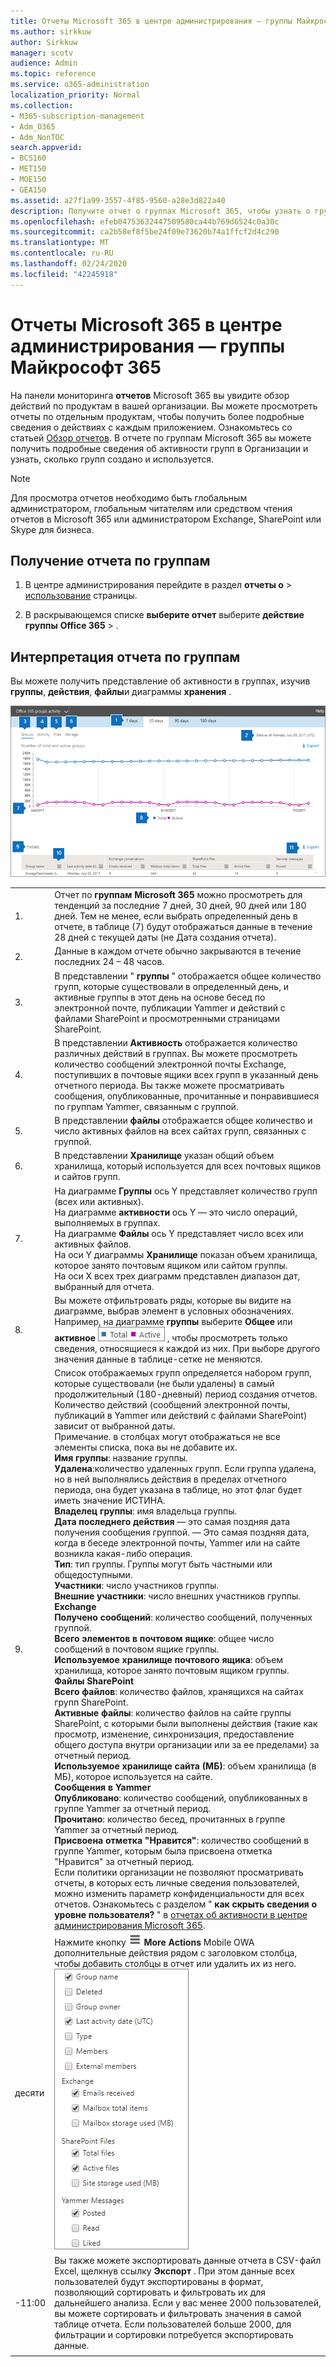 ```yaml
---
title: Отчеты Microsoft 365 в центре администрирования — группы Майкрософт 365
ms.author: sirkkuw
author: Sirkkuw
manager: scotv
audience: Admin
ms.topic: reference
ms.service: o365-administration
localization_priority: Normal
ms.collection:
- M365-subscription-management
- Adm_O365
- Adm_NonTOC
search.appverid:
- BCS160
- MET150
- MOE150
- GEA150
ms.assetid: a27f1a99-3557-4f85-9560-a28e3d822a40
description: Получите отчет о группах Microsoft 365, чтобы узнать о группах и их действиях.
ms.openlocfilehash: efeb04753632447509580ca44b769d6524c0a30c
ms.sourcegitcommit: ca2b58ef8f5be24f09e73620b74a1ffcf2d4c290
ms.translationtype: MT
ms.contentlocale: ru-RU
ms.lasthandoff: 02/24/2020
ms.locfileid: "42245918"
---
```

# <a name="microsoft-365-reports-in-the-admin-center---microsoft-365-groups"></a>Отчеты Microsoft 365 в центре администрирования — группы Майкрософт 365

На панели мониторинга **отчетов** Microsoft 365 вы увидите обзор действий по продуктам в вашей организации. Вы можете просмотреть отчеты по отдельным продуктам, чтобы получить более подробные сведения о действиях с каждым приложением. Ознакомьтесь со статьей [Обзор отчетов](activity-reports.md). В отчете по группам Microsoft 365 вы можете получить подробные сведения об активности групп в Организации и узнать, сколько групп создано и используется.
  
> [!NOTE]
> Для просмотра отчетов необходимо быть глобальным администратором, глобальным читателям или средством чтения отчетов в Microsoft 365 или администратором Exchange, SharePoint или Skype для бизнеса. 
  
## <a name="how-to-get-to-the-groups-report"></a>Получение отчета по группам

1. В центре администрирования перейдите в раздел **отчеты о** \> <a href="https://go.microsoft.com/fwlink/p/?linkid=2074756" target="_blank">использование</a> страницы.

    
2. В раскрывающемся списке **выберите отчет** выберите **действие группы** **Office 365** \> .
  
## <a name="interpret-the-groups-report"></a>Интерпретация отчета по группам

Вы можете получить представление об активности в группах, изучив **группы**, **действия**, **файлы**и диаграммы **хранения** . 
  
![Microsoft 365 Reports — действия с группами](../media/852027a4-8eab-47d1-b770-2bb874bdc403.png)
  
|||
|:-----|:-----|
|1.  <br/> |Отчет по **группам Microsoft 365** можно просмотреть для тенденций за последние 7 дней, 30 дней, 90 дней или 180 дней. Тем не менее, если выбрать определенный день в отчете, в таблице (7) будут отображаться данные в течение 28 дней с текущей даты (не Дата создания отчета).  <br/> |
|2.  <br/> |Данные в каждом отчете обычно закрываются в течение последних 24 – 48 часов.  <br/> |
|3.  <br/> |В представлении " **группы** " отображается общее количество групп, которые существовали в определенный день, и активные группы в этот день на основе бесед по электронной почте, публикации Yammer и действий с файлами SharePoint и просмотренными страницами SharePoint.  <br/> |
|4.  <br/> |В представлении **Активность** отображается количество различных действий в группах. Вы можете просмотреть количество сообщений электронной почты Exchange, поступивших в почтовые ящики всех групп в указанный день отчетного периода. Вы также можете просматривать сообщения, опубликованные, прочитанные и понравившиеся по группам Yammer, связанным с группой. <br/> |
|5.  <br/> |В представлении **файлы** отображается общее количество и число активных файлов на всех сайтах групп, связанных с группой.  <br/> |
|6.  <br/> |В представлении **Хранилище** указан общий объем хранилища, который используется для всех почтовых ящиков и сайтов групп.  <br/> |
|7.  <br/> | На диаграмме **Группы** ось Y представляет количество групп (всех или активных).  <br/>  На диаграмме **активности** ось Y — это число операций, выполняемых в группах.  <br/>  На диаграмме **Файлы** ось Y представляет число всех или активных файлов.  <br/>  На оси Y диаграммы **Хранилище** показан объем хранилища, которое занято почтовым ящиком или сайтом группы.  <br/>  На оси X всех трех диаграмм представлен диапазон дат, выбранный для отчета.  <br/> |
|8.  <br/> |Вы можете отфильтровать ряды, которые вы видите на диаграмме, выбрав элемент в условных обозначениях. Например, на диаграмме **группы** выберите **Общее** или **активное** ![общее количество групп](../media/8eebd496-5955-4419-8d53-5f3ba1ad1c88.png) , чтобы просмотреть только сведения, относящиеся к каждой из них. При выборе другого значения данные в таблице-сетке не меняются.  <br/> |
|9.  <br/> | Список отображаемых групп определяется набором групп, которые существовали (не были удалены) в самый продолжительный (180-дневный) период создания отчетов. Количество действий (сообщений электронной почты, публикаций в Yammer или действий с файлами SharePoint) зависит от выбранной даты.  <br/> Примечание. в столбцах могут отображаться не все элементы списка, пока вы не добавите их.<br/>**Имя группы**: название группы.  <br/> **Удалена**:количество удаленных групп. Если группа удалена, но в ней выполнялись действия в пределах отчетного периода, она будет указана в таблице, но этот флаг будет иметь значение ИСТИНА.  <br/> **Владелец группы**: имя владельца группы.  <br/> **Дата последнего действия** — это самая поздняя дата получения сообщения группой. — Это самая поздняя дата, когда в беседе электронной почты, Yammer или на сайте возникла какая-либо операция.  <br/> **Тип**: тип группы. Группы могут быть частными или общедоступными.  <br/> **Участники**: число участников группы.  <br/> **Внешние участники**: число внешних участников группы.  <br/> **Exchange** <br/> **Получено сообщений**: количество сообщений, полученных группой.  <br/> **Всего элементов в почтовом ящике**: общее число сообщений в почтовом ящике группы.  <br/> **Используемое хранилище почтового ящика**: объем хранилища, которое занято почтовым ящиком группы.  <br/> **Файлы SharePoint** <br/> **Всего файлов**: количество файлов, хранящихся на сайтах групп SharePoint.  <br/> **Активные файлы**: количество файлов на сайте группы SharePoint, с которыми были выполнены действия (такие как просмотр, изменение, синхронизация, предоставление общего доступа внутри организации или за ее пределами) за отчетный период.  <br/> **Используемое хранилище сайта (МБ)**: объем хранилища (в МБ), которое используется на сайте.  <br/> **Сообщения в Yammer** <br/> **Опубликовано**: количество сообщений, опубликованных в группе Yammer за отчетный период.  <br/> **Прочитано**: количество бесед, прочитанных в группе Yammer за отчетный период.  <br/> **Присвоена отметка "Нравится"**: количество сообщений в группе Yammer, которым была присвоена отметка "Нравится" за отчетный период.  <br/>  Если политики организации не позволяют просматривать отчеты, в которых есть личные сведения пользователей, можно изменить параметр конфиденциальности для всех отчетов. Ознакомьтесь с разделом " **как скрыть сведения о уровне пользователя?** " в [отчетах об активности в центре администрирования Microsoft 365](activity-reports.md).  <br/> |
|десяти  <br/> |Нажмите кнопку ![](../media/80044eef-2368-4c7e-8d31-7155b029e0cf.png) **More Actions** Mobile OWA дополнительные действия рядом с заголовком столбца, чтобы добавить столбцы в отчет или удалить их из него.  <br/> ![Отчет по группам — выбор столбцов](../media/d7fb95d6-2a2e-4144-b80d-581223e48043.png)|
|-11:00  <br/> |Вы также можете экспортировать данные отчета в CSV-файл Excel, щелкнув ссылку **Экспорт** . При этом данные всех пользователей будут экспортированы в формат, позволяющий сортировать и фильтровать их для дальнейшего анализа. Если у вас менее 2000 пользователей, вы можете сортировать и фильтровать значения в самой таблице отчета. Если пользователей больше 2000, для фильтрации и сортировки потребуется экспортировать данные.  <br/> |
|||
   

